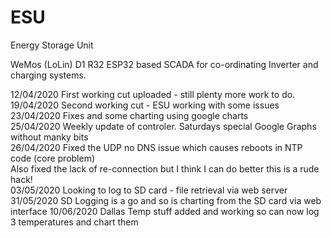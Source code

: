 # ESU
Energy Storage Unit

WeMos (LoLin) D1 R32 ESP32 based SCADA for co-ordinating Inverter and charging systems. 

12/04/2020  First working cut uploaded - still plenty more work to do.<br>
19/04/2020  Second working cut - ESU working with some issues<br>
23/04/2020  Fixes and some charting using google charts<br>
25/04/2020  Weekly update of controler. Saturdays special Google Graphs without manky bits<br>
26/04/2020  Fixed the UDP no DNS issue which causes reboots in NTP code (core problem)<br>
            Also fixed the lack of re-connection but  I think I can do better this is a rude hack!<br>
03/05/2020  Looking to log to SD card - file retrieval via web server<br>
31/05/2020  SD Logging is a go and so is charting from the SD card via web interface 
10/06/2020  Dallas Temp stuff added and working so can now log 3 temperatures and chart them

